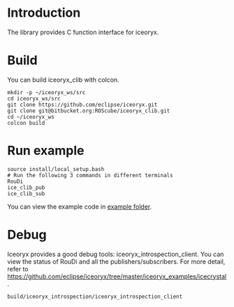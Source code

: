 # Introduction

The library provides C function interface for iceoryx.

# Build

You can build iceoryx_clib with colcon.

```
mkdir -p ~/iceoryx_ws/src
cd iceoryx_ws/src
git clone https://github.com/eclipse/iceoryx.git
git clone git@bitbucket.org:ROScube/iceoryx_clib.git
cd ~/iceoryx_ws
colcon build
```

# Run example

```
source install/local_setup.bash
# Run the following 3 commands in different terminals
RouDi
ice_clib_pub
ice_clib_sub
```

You can view the example code in [example folder](example).

# Debug

Iceoryx provides a good debug tools: iceoryx_introspection_client.
You can view the status of RouDi and all the publishers/subscribers.
For more detail, refer to https://github.com/eclipse/iceoryx/tree/master/iceoryx_examples/icecrystal.

```
build/iceoryx_introspection/iceoryx_introspection_client
```
